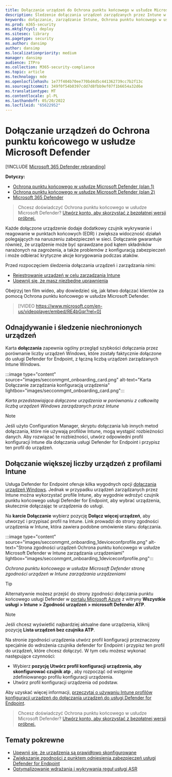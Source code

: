 ```yaml
---
title: Dołączanie urządzeń do Ochrona punktu końcowego w usłudze Microsoft Defender
description: Śledzenie dołączania urządzeń zarządzanych przez Intune w celu Ochrona punktu końcowego w usłudze Microsoft Defender i zwiększenia szybkości dołączania.
keywords: dołączanie, zarządzanie Intune, Ochrona punktu końcowego w usłudze Microsoft Defender, Microsoft Defender, Windows Defender, zarządzanie konfiguracją
ms.prod: m365-security
ms.mktglfcycl: deploy
ms.sitesec: library
ms.pagetype: security
ms.author: dansimp
author: dansimp
ms.localizationpriority: medium
manager: dansimp
audience: ITPro
ms.collection: M365-security-compliance
ms.topic: article
ms.technology: mde
ms.openlocfilehash: 1e77f404b70ee770bd4d5c441362739cc7b2f13c
ms.sourcegitcommit: 349f0f54b0397cdd7d8fbb9ef07f1b6654a32d6e
ms.translationtype: MT
ms.contentlocale: pl-PL
ms.lasthandoff: 05/20/2022
ms.locfileid: "65622952"
---
```

# <a name="get-devices-onboarded-to-microsoft-defender-for-endpoint"></a>Dołączanie urządzeń do Ochrona punktu końcowego w usłudze Microsoft Defender

[!INCLUDE [Microsoft 365 Defender rebranding](../../includes/microsoft-defender.md)]

**Dotyczy:**
- [Ochrona punktu końcowego w usłudze Microsoft Defender (plan 1)](https://go.microsoft.com/fwlink/p/?linkid=2154037)
- [Ochrona punktu końcowego w usłudze Microsoft Defender (plan 2)](https://go.microsoft.com/fwlink/p/?linkid=2154037) 
- [Microsoft 365 Defender](https://go.microsoft.com/fwlink/?linkid=2118804)

> Chcesz doświadczyć Ochrona punktu końcowego w usłudze Microsoft Defender? [Utwórz konto, aby skorzystać z bezpłatnej wersji próbnej.](https://signup.microsoft.com/create-account/signup?products=7f379fee-c4f9-4278-b0a1-e4c8c2fcdf7e&ru=https://aka.ms/MDEp2OpenTrial?ocid=docs-wdatp-onboardconfigure-abovefoldlink)

Każde dołączone urządzenie dodaje dodatkowy czujnik wykrywanie i reagowanie w punktach końcowych (EDR) i zwiększa widoczność działań polegających na naruszeniu zabezpieczeń w sieci. Dołączanie gwarantuje również, że urządzenie może być sprawdzane pod kątem składników narażonych na zagrożenia, a także problemów z konfiguracją zabezpieczeń i może odbierać krytyczne akcje korygowania podczas ataków.

Przed rozpoczęciem śledzenia dołączania urządzeń i zarządzania nimi:

- [Rejestrowanie urządzeń w celu zarządzania Intune](configure-machines.md#enroll-devices-to-intune-management)
- [Upewnij się, że masz niezbędne uprawnienia](configure-machines.md#obtain-required-permissions)

Obejrzyj ten film wideo, aby dowiedzieć się, jak łatwo dołączać klientów za pomocą Ochrona punktu końcowego w usłudze Microsoft Defender.
> [!VIDEO https://www.microsoft.com/en-us/videoplayer/embed/RE4bGqr?rel=0]

## <a name="discover-and-track-unprotected-devices"></a>Odnajdywanie i śledzenie niechronionych urządzeń

Karta **dołączania** zapewnia ogólny przegląd szybkości dołączania przez porównanie liczby urządzeń Windows, które zostały faktycznie dołączone do usługi Defender for Endpoint, z łączną liczbą urządzeń zarządzanych Intune Windows.

:::image type="content" source="images/secconmgmt_onboarding_card.png" alt-text="Karta Dołączanie zarządzania konfiguracją urządzenia" lightbox="images/secconmgmt_onboarding_card.png":::

*Karta przedstawiająca dołączone urządzenia w porównaniu z całkowitą liczbą urządzeń Windows zarządzanych przez Intune*

> [!NOTE]
> Jeśli użyto Configuration Manager, skryptu dołączania lub innych metod dołączania, które nie używają profilów Intune, mogą wystąpić rozbieżności danych. Aby rozwiązać te rozbieżności, utwórz odpowiedni profil konfiguracji Intune dla dołączania usługi Defender for Endpoint i przypisz ten profil do urządzeń.

## <a name="onboard-more-devices-with-intune-profiles"></a>Dołączanie większej liczby urządzeń z profilami Intune

Usługa Defender for Endpoint oferuje kilka wygodnych opcji [dołączania urządzeń Windows](onboard-configure.md). Jednak w przypadku urządzeń zarządzanych przez Intune można wykorzystać profile Intune, aby wygodnie wdrożyć czujnik punktu końcowego usługi Defender for Endpoint, aby wybrać urządzenia, skutecznie dołączając te urządzenia do usługi.

Na **karcie Dołączanie** wybierz pozycję **Dołącz więcej urządzeń**, aby utworzyć i przypisać profil na Intune. Link prowadzi do strony zgodności urządzenia w Intune, która zawiera podobne omówienie stanu dołączania.

:::image type="content" source="images/secconmgmt_onboarding_1deviceconfprofile.png" alt-text="Strona zgodności urządzeń Ochrona punktu końcowego w usłudze Microsoft Defender w Intune zarządzania urządzeniami" lightbox="images/secconmgmt_onboarding_1deviceconfprofile.png":::

*Ochrona punktu końcowego w usłudze Microsoft Defender stronę zgodności urządzeń w Intune zarządzania urządzeniami*

> [!TIP]
> Alternatywnie możesz przejść do strony zgodności dołączania punktu końcowego usługi Defender w [portalu Microsoft Azure](https://portal.azure.com/) z witryny **Wszystkie usługi > Intune > Zgodność urządzeń > microsoft Defender ATP**.

> [!NOTE]
> Jeśli chcesz wyświetlić najbardziej aktualne dane urządzenia, kliknij pozycję **Lista urządzeń bez czujnika ATP**.

Na stronie zgodności urządzenia utwórz profil konfiguracji przeznaczony specjalnie do wdrożenia czujnika defender for Endpoint i przypisz ten profil do urządzeń, które chcesz dołączyć. W tym celu możesz wykonać następujące czynności:

- Wybierz **pozycję Utwórz profil konfiguracji urządzenia, aby skonfigurować czujnik atp** , aby rozpocząć od wstępnie zdefiniowanego profilu konfiguracji urządzenia.
- Utwórz profil konfiguracji urządzenia od podstaw.

Aby uzyskać więcej informacji, [przeczytaj o używaniu Intune profilów konfiguracji urządzeń do dołączania urządzeń do usługi Defender for Endpoint](/intune/advanced-threat-protection#onboard-devices-by-using-a-configuration-profile).

> Chcesz doświadczyć Ochrona punktu końcowego w usłudze Microsoft Defender? [Utwórz konto, aby skorzystać z bezpłatnej wersji próbnej.](https://signup.microsoft.com/create-account/signup?products=7f379fee-c4f9-4278-b0a1-e4c8c2fcdf7e&ru=https://aka.ms/MDEp2OpenTrial?ocid=docs-wdatp-onboardconfigure-belowfoldlink)

## <a name="related-topics"></a>Tematy pokrewne

- [Upewnij się, że urządzenia są prawidłowo skonfigurowane](configure-machines.md)
- [Zwiększanie zgodności z punktem odniesienia zabezpieczeń usługi Defender for Endpoint](configure-machines-security-baseline.md)
- [Optymalizowanie wdrażania i wykrywania reguł usługi ASR](configure-machines-asr.md)
